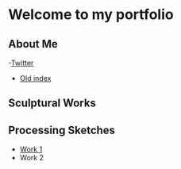 # Welcome to my portfolio

## About Me
-[Twitter](hyperlink)
- [Old index](./index-demo.html)

## Sculptural Works

## Processing Sketches

- [Work 1](127.0.0.1:5500/sketches/1/)
- Work 2